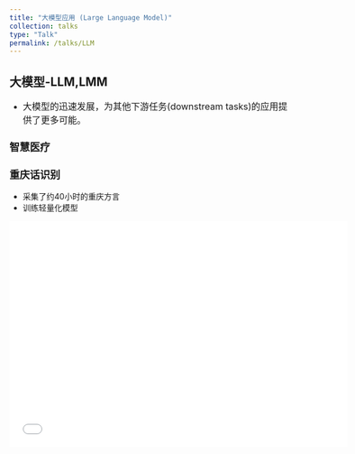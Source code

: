 ```yaml
---
title: "大模型应用 (Large Language Model)"
collection: talks
type: "Talk"
permalink: /talks/LLM
---
```


##  大模型-LLM,LMM
- <font size=3> 大模型的迅速发展，为其他下游任务(downstream tasks)的应用提供了更多可能。</font>  



###  <font size=4> 智慧医疗 </font>
 
  
 

### <font size=4> 重庆话识别</font>
- 采集了约40小时的重庆方言
- 训练轻量化模型
<iframe 
src="//player.bilibili.com/player.html?isOutside=true&aid=1705132836&bvid=BV1dT421i7ZU&cid=1562461104&autoplay=0"
scrolling="no" 
width="600px" height="400px" 
border="0" frameborder="no" framespacing="0" allowfullscreen="true"> 
</iframe>
